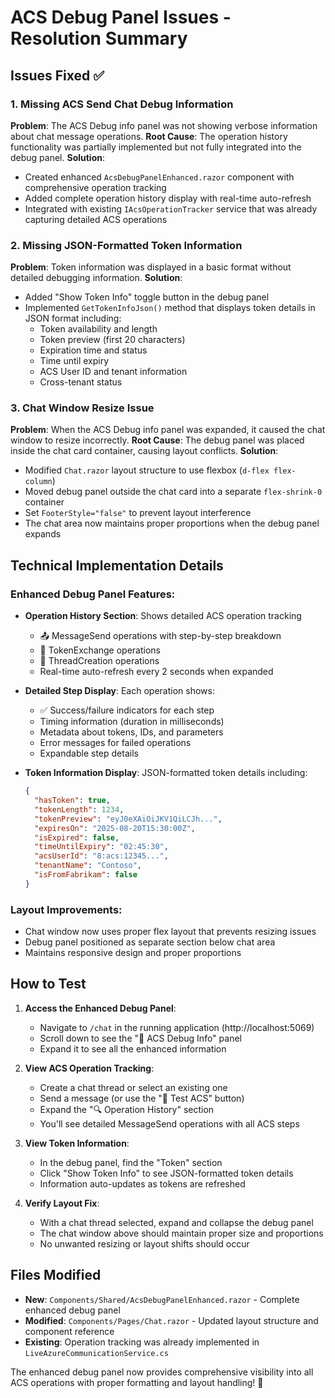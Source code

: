 # ACS Debug Panel Issues - Resolution Summary

## Issues Fixed ✅

### 1. Missing ACS Send Chat Debug Information
**Problem**: The ACS Debug info panel was not showing verbose information about chat message operations.
**Root Cause**: The operation history functionality was partially implemented but not fully integrated into the debug panel.
**Solution**: 
- Created enhanced `AcsDebugPanelEnhanced.razor` component with comprehensive operation tracking
- Added complete operation history display with real-time auto-refresh
- Integrated with existing `IAcsOperationTracker` service that was already capturing detailed ACS operations

### 2. Missing JSON-Formatted Token Information  
**Problem**: Token information was displayed in a basic format without detailed debugging information.
**Solution**:
- Added "Show Token Info" toggle button in the debug panel
- Implemented `GetTokenInfoJson()` method that displays token details in JSON format including:
  - Token availability and length
  - Token preview (first 20 characters)
  - Expiration time and status
  - Time until expiry
  - ACS User ID and tenant information
  - Cross-tenant status

### 3. Chat Window Resize Issue
**Problem**: When the ACS Debug info panel was expanded, it caused the chat window to resize incorrectly.
**Root Cause**: The debug panel was placed inside the chat card container, causing layout conflicts.
**Solution**:
- Modified `Chat.razor` layout structure to use flexbox (`d-flex flex-column`)
- Moved debug panel outside the chat card into a separate `flex-shrink-0` container
- Set `FooterStyle="false"` to prevent layout interference
- The chat area now maintains proper proportions when the debug panel expands

## Technical Implementation Details

### Enhanced Debug Panel Features:
- **Operation History Section**: Shows detailed ACS operation tracking
  - 📤 MessageSend operations with step-by-step breakdown
  - 🔑 TokenExchange operations
  - 💬 ThreadCreation operations
  - Real-time auto-refresh every 2 seconds when expanded
  
- **Detailed Step Display**: Each operation shows:
  - ✅ Success/failure indicators for each step
  - Timing information (duration in milliseconds)
  - Metadata about tokens, IDs, and parameters
  - Error messages for failed operations
  - Expandable step details

- **Token Information Display**: JSON-formatted token details including:
  ```json
  {
    "hasToken": true,
    "tokenLength": 1234,
    "tokenPreview": "eyJ0eXAiOiJKV1QiLCJh...",
    "expiresOn": "2025-08-20T15:30:00Z",
    "isExpired": false,
    "timeUntilExpiry": "02:45:30",
    "acsUserId": "8:acs:12345...",
    "tenantName": "Contoso",
    "isFromFabrikam": false
  }
  ```

### Layout Improvements:
- Chat window now uses proper flex layout that prevents resizing issues
- Debug panel positioned as separate section below chat area
- Maintains responsive design and proper proportions

## How to Test

1. **Access the Enhanced Debug Panel**:
   - Navigate to `/chat` in the running application (http://localhost:5069)
   - Scroll down to see the "🧭 ACS Debug Info" panel
   - Expand it to see all the enhanced information

2. **View ACS Operation Tracking**:
   - Create a chat thread or select an existing one
   - Send a message (or use the "🧪 Test ACS" button)
   - Expand the "🔍 Operation History" section
   - You'll see detailed MessageSend operations with all ACS steps

3. **View Token Information**:
   - In the debug panel, find the "Token" section
   - Click "Show Token Info" to see JSON-formatted token details
   - Information auto-updates as tokens are refreshed

4. **Verify Layout Fix**:
   - With a chat thread selected, expand and collapse the debug panel
   - The chat window above should maintain proper size and proportions
   - No unwanted resizing or layout shifts should occur

## Files Modified

- **New**: `Components/Shared/AcsDebugPanelEnhanced.razor` - Complete enhanced debug panel
- **Modified**: `Components/Pages/Chat.razor` - Updated layout structure and component reference
- **Existing**: Operation tracking was already implemented in `LiveAzureCommunicationService.cs`

The enhanced debug panel now provides comprehensive visibility into all ACS operations with proper formatting and layout handling! 🎉